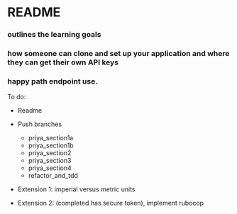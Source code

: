 # README

### outlines the learning goals

### how someone can clone and set up your application and where they can get their own API keys

### happy path endpoint use.

To do:
- Readme
- Push branches
  - priya_section1a
  - priya_section1b
  - priya_section2
  - priya_section3
  - priya_section4
  - refactor_and_tdd
  
 - Extension 1: imperial versus metric units
 - Extension 2: (completed has secure token), implement rubocop
